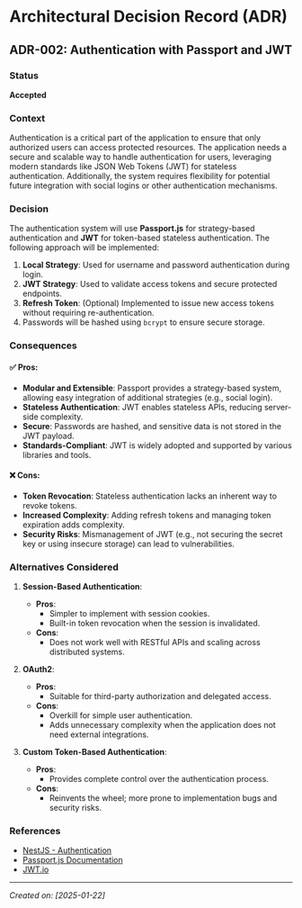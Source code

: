 
# Architectural Decision Record (ADR)

## ADR-002: Authentication with Passport and JWT

### Status
**Accepted**

### Context
Authentication is a critical part of the application to ensure that only authorized users can access protected resources. The application needs a secure and scalable way to handle authentication for users, leveraging modern standards like JSON Web Tokens (JWT) for stateless authentication. Additionally, the system requires flexibility for potential future integration with social logins or other authentication mechanisms.

### Decision
The authentication system will use **Passport.js** for strategy-based authentication and **JWT** for token-based stateless authentication. The following approach will be implemented:

1. **Local Strategy**: Used for username and password authentication during login.
2. **JWT Strategy**: Used to validate access tokens and secure protected endpoints.
3. **Refresh Token**: (Optional) Implemented to issue new access tokens without requiring re-authentication.
4. Passwords will be hashed using `bcrypt` to ensure secure storage.

### Consequences
#### ✅ Pros:
- **Modular and Extensible**: Passport provides a strategy-based system, allowing easy integration of additional strategies (e.g., social login).
- **Stateless Authentication**: JWT enables stateless APIs, reducing server-side complexity.
- **Secure**: Passwords are hashed, and sensitive data is not stored in the JWT payload.
- **Standards-Compliant**: JWT is widely adopted and supported by various libraries and tools.

#### ❌ Cons:
- **Token Revocation**: Stateless authentication lacks an inherent way to revoke tokens.
- **Increased Complexity**: Adding refresh tokens and managing token expiration adds complexity.
- **Security Risks**: Mismanagement of JWT (e.g., not securing the secret key or using insecure storage) can lead to vulnerabilities.

### Alternatives Considered
1. **Session-Based Authentication**:
   - **Pros**:
     - Simpler to implement with session cookies.
     - Built-in token revocation when the session is invalidated.
   - **Cons**:
     - Does not work well with RESTful APIs and scaling across distributed systems.

2. **OAuth2**:
   - **Pros**:
     - Suitable for third-party authorization and delegated access.
   - **Cons**:
     - Overkill for simple user authentication.
     - Adds unnecessary complexity when the application does not need external integrations.

3. **Custom Token-Based Authentication**:
   - **Pros**:
     - Provides complete control over the authentication process.
   - **Cons**:
     - Reinvents the wheel; more prone to implementation bugs and security risks.

### References
- [NestJS - Authentication](https://docs.nestjs.com/security/authentication)
- [Passport.js Documentation](http://www.passportjs.org/)
- [JWT.io](https://jwt.io/)

---
*Created on: [2025-01-22]*
